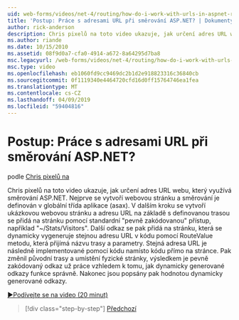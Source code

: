 ```yaml
---
uid: web-forms/videos/net-4/routing/how-do-i-work-with-urls-in-aspnet-routing
title: 'Postup: Práce s adresami URL při směrování ASP.NET? | Dokumenty Microsoft'
author: rick-anderson
description: Chris pixelů na toto video ukazuje, jak určení adres URL webu, který využívá směrování ASP.NET. Nejprve webová stránka je vytvořena a směrování je definována do hlavní knihy...
ms.author: riande
ms.date: 10/15/2010
ms.assetid: 08f9d0a7-cfa0-4914-a672-8a64295d7ba8
msc.legacyurl: /web-forms/videos/net-4/routing/how-do-i-work-with-urls-in-aspnet-routing
msc.type: video
ms.openlocfilehash: eb1060fd9cc9469dc2b1d2e918823316c36840cb
ms.sourcegitcommit: 0f1119340e4464720cfd16d0ff15764746ea1fea
ms.translationtype: MT
ms.contentlocale: cs-CZ
ms.lasthandoff: 04/09/2019
ms.locfileid: "59404816"
---
```

# <a name="how-do-i-work-with-urls-in-aspnet-routing"></a>Postup: Práce s adresami URL při směrování ASP.NET?

podle [Chris pixelů na](https://twitter.com/chrispels)

Chris pixelů na toto video ukazuje, jak určení adres URL webu, který využívá směrování ASP.NET. Nejprve se vytvoří webovou stránku a směrování je definován v globální třída aplikace (asax). V dalším kroku se vytvoří ukázkovou webovou stránku a adresu URL na základě s definovanou trasou se přidá na stránku pomocí standardní "pevně zakódovanou" přístup, například "~/Stats/Visitors". Další odkaz se pak přidá na stránku, která se dynamicky vygeneruje stejnou adresu URL v kódu pomocí RouteValue metodu, která přijímá názvu trasy a parametry. Stejná adresa URL je následně implementované pomocí kódu namísto kódu přímo na stránce. Pak změnil původní trasy a umístění fyzické stránky, výsledkem je pevně zakódovaný odkaz už práce vzhledem k tomu, jak dynamicky generované odkazy funkce správně. Nakonec jsou popsány pak hodnotou dynamicky generované odkazy.

[&#9654;Podívejte se na video (20 minut)](https://channel9.msdn.com/Blogs/ASP-NET-Site-Videos/how-do-i-work-with-urls-in-aspnet-routing)

> [!div class="step-by-step"]
> [Předchozí](how-do-i-use-routing-with-aspnet-web-forms.md)
